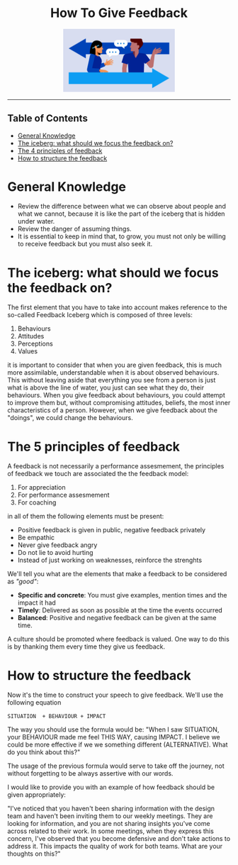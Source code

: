 <div align = "center">
  <h1> How To Give Feedback </h1>
</div>

<div align = "center">
  <img
    src = "./assets/feedback-logo.png"
    width = "50%"
    alt = "nodejs-logo" />
</div>

<hr>

## Table of Contents

- [General Knowledge](#general-knowledge)
- [The iceberg: what should we focus the feedback on?](#the-iceberg-what-should-we-focus-the-feedback-on)
- [The 4 principles of feedback](#the-four-principles-of-feedback)
- [How to structure the feedback](#how-to-structure-the-feedback)

# General Knowledge

- Review the difference between what we can observe about people and what we cannot, because it is like the part of the iceberg that is hidden under water.
- Review the danger of assuming things.
- It is essential to keep in mind that, to grow, you must not only be willing to receive feedback but you must also seek it.

# The iceberg: what should we focus the feedback on?

The first element that you have to take into account makes reference to the so-called Feedback Iceberg which is composed of three levels:

1. Behaviours
2. Attitudes
3. Perceptions
4. Values

it is important to consider that when you are given feedback, this is much more assimilable, understandable when it is about observed behaviours. This without leaving aside that everything you see from a person is just what is above the line of water, you just can see what they do, their behaviours. When you give feedback about behaviours, you could attempt to improve them but, without compromising attitudes, beliefs, the most inner characteristics of a person. However, when we give feedback about the "doings", we could change the behaviours.

# The 5 principles of feedback

A feedback is not necessarily a performance assesmement, the principles of feedback we touch are associated the the feedback model:

1. For appreciation
2. For performance assesmement
3. For coaching

in all of them the following elements must be present:

- Positive feedback is given in public, negative feedback privately
- Be empathic
- Never give feedback angry
- Do not lie to avoid hurting
- Instead of just working on weaknesses, reinforce the strenghts

We'll tell you what are the elements that make a feedback to be considered as _"good"_:

- **Specific and concrete**: You must give examples, mention times and the impact it had
- **Timely**: Delivered as soon as possible at the time the events occurred
- **Balanced**: Positive and negative feedback can be given at the same time.

A culture should be promoted where feedback is valued. One way to do this is by thanking them every time they give us feedback.

# How to structure the feedback

Now it's the time to construct your speech to give feedback. We'll use the following equation

```text
SITUATION  + BEHAVIOUR + IMPACT
```

The way you should use the formula would be: "When I saw SITUATION, your BEHAVIOUR made me feel THIS WAY, causing IMPACT. I believe we could be more effective if we we something different (ALTERNATIVE). What do you think about this?"

The usage of the previous formula would serve to take off the journey, not without forgetting to be always assertive with our words.

I would like to provide you with an example of how feedback should be given appropriately:

"I've noticed that you haven't been sharing information with the design team and haven't been inviting them to our weekly meetings. They are looking for information, and you are not sharing insights you've come across related to their work. In some meetings, when they express this concern, I've observed that you become defensive and don't take actions to address it. This impacts the quality of work for both teams. What are your thoughts on this?"
